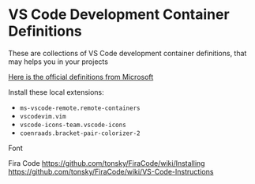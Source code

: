 # VS Code Development Container Definitions

These are collections of VS Code development container definitions, that may helps you in your projects

[Here is the official definitions from Microsoft](https://github.com/microsoft/vscode-dev-containers)

Install these local extensions:

* `ms-vscode-remote.remote-containers`
* `vscodevim.vim`
* `vscode-icons-team.vscode-icons`
* `coenraads.bracket-pair-colorizer-2`


Font

Fira Code
https://github.com/tonsky/FiraCode/wiki/Installing
https://github.com/tonsky/FiraCode/wiki/VS-Code-Instructions